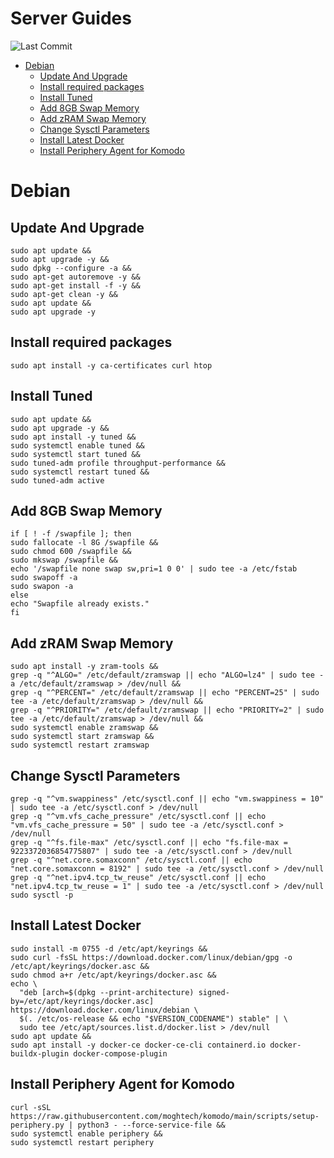 # Server Guides
![Last Commit](https://img.shields.io/github/last-commit/josecgeo/josecgeo.github.io)
- [Debian](#debian)
  - [Update And Upgrade](#update-and-upgrade)
  - [Install required packages](#install-required-packages)
  - [Install Tuned](#install-tuned)
  - [Add 8GB Swap Memory](#add-8gb-swap-memory)
  - [Add zRAM Swap Memory](#add-zram-swap-memory)
  - [Change Sysctl Parameters](#change-sysctl-parameters)
  - [Install Latest Docker](#install-latest-docker)
  - [Install Periphery Agent for Komodo](#install-periphery-agent-for-komodo)

# Debian
## Update And Upgrade
~~~
sudo apt update &&
sudo apt upgrade -y &&
sudo dpkg --configure -a &&
sudo apt-get autoremove -y &&
sudo apt-get install -f -y &&
sudo apt-get clean -y &&
sudo apt update &&
sudo apt upgrade -y
~~~
## Install required packages
```
sudo apt install -y ca-certificates curl htop
```
## Install Tuned
```
sudo apt update &&
sudo apt upgrade -y &&
sudo apt install -y tuned &&
sudo systemctl enable tuned &&
sudo systemctl start tuned &&
sudo tuned-adm profile throughput-performance &&
sudo systemctl restart tuned &&
sudo tuned-adm active
```
## Add 8GB Swap Memory
```
if [ ! -f /swapfile ]; then
sudo fallocate -l 8G /swapfile &&
sudo chmod 600 /swapfile &&
sudo mkswap /swapfile &&
echo '/swapfile none swap sw,pri=1 0 0' | sudo tee -a /etc/fstab
sudo swapoff -a
sudo swapon -a
else
echo "Swapfile already exists."
fi
```
## Add zRAM Swap Memory
```
sudo apt install -y zram-tools &&
grep -q "^ALGO=" /etc/default/zramswap || echo "ALGO=lz4" | sudo tee -a /etc/default/zramswap > /dev/null &&
grep -q "^PERCENT=" /etc/default/zramswap || echo "PERCENT=25" | sudo tee -a /etc/default/zramswap > /dev/null &&
grep -q "^PRIORITY=" /etc/default/zramswap || echo "PRIORITY=2" | sudo tee -a /etc/default/zramswap > /dev/null &&
sudo systemctl enable zramswap &&
sudo systemctl start zramswap &&
sudo systemctl restart zramswap
```
## Change Sysctl Parameters
```
grep -q "^vm.swappiness" /etc/sysctl.conf || echo "vm.swappiness = 10" | sudo tee -a /etc/sysctl.conf > /dev/null
grep -q "^vm.vfs_cache_pressure" /etc/sysctl.conf || echo "vm.vfs_cache_pressure = 50" | sudo tee -a /etc/sysctl.conf > /dev/null
grep -q "^fs.file-max" /etc/sysctl.conf || echo "fs.file-max = 9223372036854775807" | sudo tee -a /etc/sysctl.conf > /dev/null
grep -q "^net.core.somaxconn" /etc/sysctl.conf || echo "net.core.somaxconn = 8192" | sudo tee -a /etc/sysctl.conf > /dev/null
grep -q "^net.ipv4.tcp_tw_reuse" /etc/sysctl.conf || echo "net.ipv4.tcp_tw_reuse = 1" | sudo tee -a /etc/sysctl.conf > /dev/null
sudo sysctl -p
```
## Install Latest Docker
```
sudo install -m 0755 -d /etc/apt/keyrings &&
sudo curl -fsSL https://download.docker.com/linux/debian/gpg -o /etc/apt/keyrings/docker.asc &&
sudo chmod a+r /etc/apt/keyrings/docker.asc &&
echo \
  "deb [arch=$(dpkg --print-architecture) signed-by=/etc/apt/keyrings/docker.asc] https://download.docker.com/linux/debian \
  $(. /etc/os-release && echo "$VERSION_CODENAME") stable" | \
  sudo tee /etc/apt/sources.list.d/docker.list > /dev/null
sudo apt update &&
sudo apt install -y docker-ce docker-ce-cli containerd.io docker-buildx-plugin docker-compose-plugin
```
## Install Periphery Agent for Komodo
```
curl -sSL https://raw.githubusercontent.com/moghtech/komodo/main/scripts/setup-periphery.py | python3 - --force-service-file &&
sudo systemctl enable periphery &&
sudo systemctl restart periphery
```